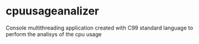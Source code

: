 # cpuusageanalizer
Console multithreading application created with C99 standard language to perform the analisys of the cpu usage 
